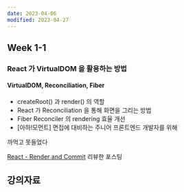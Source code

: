 ```yaml
---
date: 2023-04-06
modified: 2023-04-27
---
```


## Week 1-1

### React 가 VirtualDOM 을 활용하는 방법

#### VirtualDOM, Reconciliation, Fiber

- createRoot() 과 render() 의 역할
- React 가 Reconciliation 을 통해 화면을 그리는 방법
- Fiber Reconciler 의 rendering 효율 개선
- [아하!모먼트] 면접에 대비하는 주니어 프론트엔드 개발자를 위해

까먹고 못들었다

[React - Render and Commit](https://velog.io/@jinyoung234/Render-and-commit) 리뷰한 포스팅

## 강의자료
